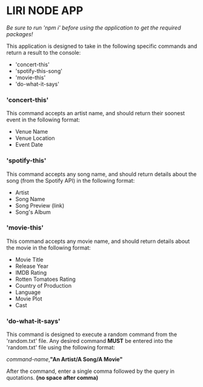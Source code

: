 # LIRI NODE APP

*Be sure to run 'npm i' before using the application to get the required packages!*

This application is designed to take in the following specific commands and return a result to the console:

* 'concert-this'
* 'spotify-this-song'
* 'movie-this'
* 'do-what-it-says'


### 'concert-this'
This command accepts an artist name, and should return their soonest event in the following format:

* Venue Name
* Venue Location
* Event Date


### 'spotify-this'
This command accepts any song name, and should return details about the song (from the Spotify API) in the following format:

* Artist
* Song Name
* Song Preview (link)
* Song's Album


### 'movie-this'
This command accepts any movie name, and should return details about the movie in the following format:

* Movie Title
* Release Year
* IMDB Rating
* Rotten Tomatoes Rating
* Country of Production
* Language
* Movie Plot
* Cast


### 'do-what-it-says'
This command is designed to execute a random command from the 'random.txt' file.
Any desired command **MUST** be entered into the 'random.txt' file using the following format: 

*command-name*,**"An Artist/A Song/A Movie"**

After the command, enter a single comma followed by the query in quotations. **(no space after comma)**